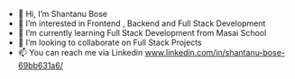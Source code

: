 - 👋 Hi, I’m Shantanu Bose
- 👀 I’m interested in Frontend , Backend and Full Stack Development
- 🌱 I’m currently learning Full Stack Development from Masai School
- 💞️ I’m looking to collaborate on Full Stack Projects
- 📫 You can reach me via Linkedin www.linkedin.com/in/shantanu-bose-69bb631a6/ 

<!---
shantanubose01/shantanubose01 is a ✨ special ✨ repository because its `README.md` (this file) appears on your GitHub profile.
You can click the Preview link to take a look at your changes.
--->
